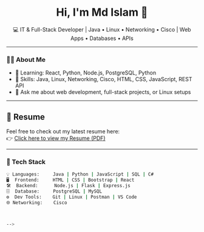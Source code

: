 <h1 align="center">Hi, I'm Md Islam 👋</h1>

<p align="center">
💻 IT & Full-Stack Developer | Java • Linux • Networking • Cisco | Web Apps • Databases • APIs  
</p>

---

### 🧑‍💻 About Me

- 🌱 Learning: React, Python, Node.js, PostgreSQL, Python
- 🧰 Skills: Java, Linux, Networking, Cisco, HTML, CSS, JavaScript, REST API
- 💬 Ask me about web development, full-stack projects, or Linux setups

---

## 📄 Resume

Feel free to check out my latest resume here:  
👉 [Click here to view my Resume (PDF)](./Md%20Islam.pdf)

---

### 🚀 Tech Stack

```bash
💡 Languages:     Java | Python | JavaScript | SQL | C#
🖥️  Frontend:     HTML | CSS | Bootstrap | React
🛠️  Backend:      Node.js | Flask | Express.js 
🗄️  Database:     PostgreSQL | MySQL
⚙️  Dev Tools:    Git | Linux | Postman | VS Code 
🌐 Networking:    Cisco 



-->
